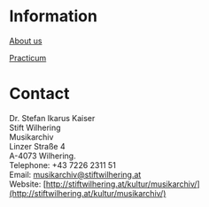 # Information

[About us](/working-groups/austria/wilhering/home.html)

[Practicum](/working-groups/austria/wilhering/practicum.html)

# Contact

Dr. Stefan Ikarus Kaiser  
Stift Wilhering  
Musikarchiv  
Linzer Straße 4  
A-4073 Wilhering.   
Telephone: +43 7226 2311 51   
Email: [musikarchiv@stiftwilhering.at](mailto:musikarchiv@stiftwilhering.at)  
Website: [http://stiftwilhering.at/kultur/musikarchiv/](http://stiftwilhering.at/kultur/musikarchiv/)